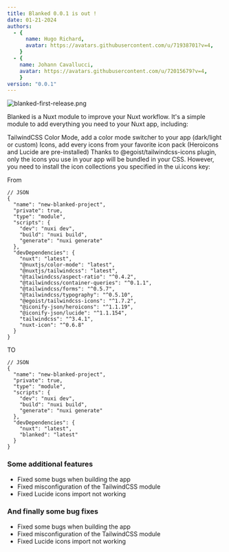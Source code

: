 ```yaml
---
title: Blanked 0.0.1 is out !
date: 01-21-2024
authors:
  - {
      name: Hugo Richard,
      avatar: https://avatars.githubusercontent.com/u/71938701?v=4,
    }
  - {
    name: Johann Cavallucci,
    avatar: https://avatars.githubusercontent.com/u/72015679?v=4,
    }
version: "0.0.1"
---
```


![blanked-first-release.png](/posts/blanked-first-release.png)

Blanked is a Nuxt module to improve your Nuxt workflow. It's a simple module to add everything you need to your Nuxt app, including:

TailwindCSS
Color Mode, add a color mode switcher to your app (dark/light or custom)
Icons, add every icons from your favorite icon pack (Heroicons and Lucide are pre-installed)
Thanks to @egoist/tailwindcss-icons plugin, only the icons you use in your app will be bundled in your CSS. However, you need to install the icon collections you specified in the ui.icons key:

From
```json{1,3-5}[package.json]
// JSON
{
  "name": "new-blanked-project",
  "private": true,
  "type": "module",
  "scripts": {
    "dev": "nuxi dev",
    "build": "nuxi build",
    "generate": "nuxi generate"
  },
  "devDependencies": {
    "nuxt": "latest",
    "@nuxtjs/color-mode": "latest",
    "@nuxtjs/tailwindcss": "latest",
    "@tailwindcss/aspect-ratio": "^0.4.2",
    "@tailwindcss/container-queries": "^0.1.1",
    "@tailwindcss/forms": "^0.5.7",
    "@tailwindcss/typography": "^0.5.10",
    "@egoist/tailwindcss-icons": "^1.7.2",
    "@iconify-json/heroicons": "^1.1.19",
    "@iconify-json/lucide": "^1.1.154",
    "tailwindcss": "^3.4.1",
    "nuxt-icon": "^0.6.8"
  }
}
```

TO
```json{1,3-5}[package.json]
// JSON
{
  "name": "new-blanked-project",
  "private": true,
  "type": "module",
  "scripts": {
    "dev": "nuxi dev",
    "build": "nuxi build",
    "generate": "nuxi generate"
  },
  "devDependencies": {
    "nuxt": "latest",
    "blanked": "latest"
  }
}
```

### Some additional features
- Fixed some bugs when building the app
- Fixed misconfiguration of the TailwindCSS module
- Fixed Lucide icons import not working

### And finally some bug fixes
- Fixed some bugs when building the app
- Fixed misconfiguration of the TailwindCSS module
- Fixed Lucide icons import not working
